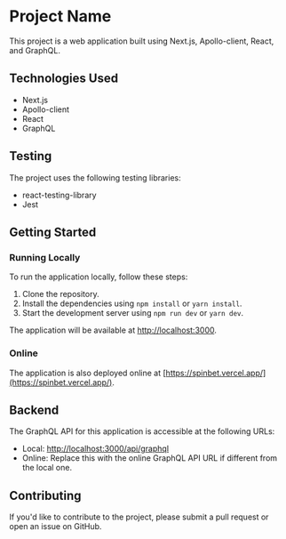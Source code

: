 # Project Name

This project is a web application built using Next.js, Apollo-client, React, and GraphQL.

## Technologies Used

- Next.js
- Apollo-client
- React
- GraphQL

## Testing

The project uses the following testing libraries:

- react-testing-library
- Jest

## Getting Started

### Running Locally

To run the application locally, follow these steps:

1. Clone the repository.
2. Install the dependencies using `npm install` or `yarn install`.
3. Start the development server using `npm run dev` or `yarn dev`.

The application will be available at [http://localhost:3000](http://localhost:3000).

### Online

The application is also deployed online at [https://spinbet.vercel.app/](https://spinbet.vercel.app/).

## Backend

The GraphQL API for this application is accessible at the following URLs:

- Local: [http://localhost:3000/api/graphql](http://localhost:3000/api/graphql)
- Online: Replace this with the online GraphQL API URL if different from the local one.

## Contributing

If you'd like to contribute to the project, please submit a pull request or open an issue on GitHub.
